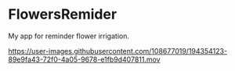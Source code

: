 # FlowersRemider

My app for reminder flower irrigation.



https://user-images.githubusercontent.com/108677019/194354123-89e9fa43-72f0-4a05-9678-e1fb9d407811.mov

